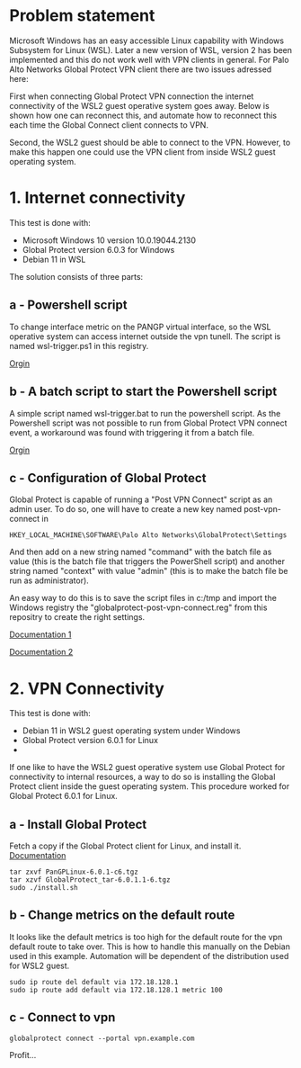 # Problem statement

Microsoft Windows has an easy accessible Linux capability with Windows Subsystem for Linux (WSL). Later a new version of WSL, version 2 has been implemented and this do not work well with VPN clients in general. For Palo Alto Networks Global Protect VPN client there are two issues adressed here:

First when connecting Global Protect VPN connection the internet connectivity of the WSL2 guest operative system goes away. Below is shown how one can reconnect this, and automate how to reconnect this each time the Global Connect client connects to VPN.

Second, the WSL2 guest should be able to connect to the VPN. However, to make this happen one could use the VPN client from inside WSL2 guest operating system.

# 1. Internet connectivity

This test is done with:
- Microsoft Windows 10 version 10.0.19044.2130
- Global Protect version 6.0.3 for Windows
- Debian 11 in WSL 

The solution consists of three parts:

## a - Powershell script 

To change interface metric on the PANGP virtual interface, so the WSL operative system can access internet outside the vpn tunell. The script is named wsl-trigger.ps1 in this registry.

[Orgin](https://github.com/microsoft/WSL/issues/5068#issuecomment-1268171185)

## b - A batch script to start the Powershell script

A simple script named wsl-trigger.bat to run the powershell script. As the Powershell script was not possible to run from Global Protect VPN connect event, a workaround was found with triggering it from a batch file.

[Orgin](https://www.howtogeek.com/204088/how-to-use-a-batch-file-to-make-powershell-scripts-easier-to-run/)

## c - Configuration of Global Protect 

Global Protect is capable of running a "Post VPN Connect" script as an admin user. To do so, one will have to create a new key named post-vpn-connect in 

```
HKEY_LOCAL_MACHINE\SOFTWARE\Palo Alto Networks\GlobalProtect\Settings
```

And then add on a new string named "command" with the batch file as value (this is the batch file that triggers the PowerShell script)
and another string named "context" with value "admin" (this is to make the batch file be run as administrator).

An easy way to do this is to save the script files in c:/tmp and import the Windows registry the "globalprotect-post-vpn-connect.reg" from this repositry to create the right settings.  

[Documentation 1](https://docs.paloaltonetworks.com/globalprotect/9-1/globalprotect-admin/globalprotect-apps/deploy-app-settings-transparently/deploy-app-settings-to-windows-endpoints/deploy-scripts-using-the-windows-registry#id3084dca9-6653-47b8-8154-598a4099049d) 

[Documentation 2](https://docs.paloaltonetworks.com/globalprotect/9-1/globalprotect-admin/globalprotect-apps/deploy-app-settings-transparently/customizable-app-settings/script-deployment-options)


# 2. VPN Connectivity

This test is done with:
- Debian 11 in WSL2 guest operating system under Windows
- Global Protect version 6.0.1 for Linux
- 
If one like to have the WSL2 guest operative system use Global Protect for connectivity to internal resources, a way to do so is installing the Global Protect client inside the guest operating system. This procedure worked for Global Protect 6.0.1 for Linux. 

## a - Install Global Protect

Fetch a copy if the Global Protect client for Linux, and install it. [Documentation](https://docs.paloaltonetworks.com/globalprotect/5-1/globalprotect-app-user-guide/globalprotect-app-for-linux/use-the-globalprotect-app-for-linux)

```
tar zxvf PanGPLinux-6.0.1-c6.tgz
tar xzvf GlobalProtect_tar-6.0.1.1-6.tgz
sudo ./install.sh
```
## b - Change metrics on the default route

It looks like the default metrics is too high for the default route for the vpn default route to take over. This is how to handle this manually on the Debian used in this example. Automation will be dependent of the distribution used for WSL2 guest. 

```
sudo ip route del default via 172.18.128.1
sudo ip route add default via 172.18.128.1 metric 100
```
 

## c - Connect to vpn
```
globalprotect connect --portal vpn.example.com
```

Profit...
